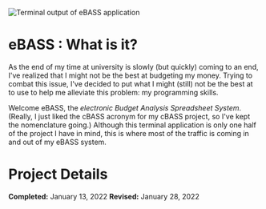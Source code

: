 ![Terminal output of eBASS application](https://user-images.githubusercontent.com/78045025/151645264-648c44fc-8b44-4a1f-b3da-841950a01260.jpg)

# eBASS : What is it?

As the end of my time at university is slowly (but quickly) coming to an end, I've realized that I might not be the best at budgeting my money. Trying to combat this issue, I've decided to put what I might (still) not be the best at to use to help me alleviate this problem: my programming skills.

Welcome eBASS, the *electronic Budget Analysis Spreadsheet System*. (Really, I just liked the cBASS acronym for my cBASS project, so I've kept the nomenclature going.) Although this terminal application is only one half of the project I have in mind, this is where most of the traffic is coming in and out of my eBASS system.

# Project Details

**Completed:** January 13, 2022
**Revised:** January 28, 2022
